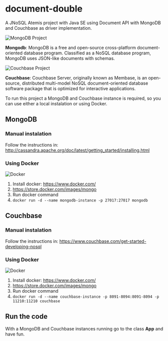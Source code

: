 # document-double

A JNoSQL Atemis project with Java SE using Document API with MongoDB and Couchbase as driver implementation.

![MongoDB Project](http://www.jnosql.org/img/logos/mongodb.png)


**Mongodb**: MongoDB is a free and open-source cross-platform document-oriented database program. Classified as a NoSQL database program, MongoDB uses JSON-like documents with schemas.

![Couchbase Project](http://www.jnosql.org/img/logos/couchbase.png)


**Couchbase**: Couchbase Server, originally known as Membase, is an open-source, distributed multi-model NoSQL document-oriented database software package that is optimized for interactive applications.



To run this project a MongoDB and Couchbase instance is required, so you can use either a local instalation or using Docker.


## MongoDB

### Manual instalation

Follow the instructions in: http://cassandra.apache.org/doc/latest/getting_started/installing.html


### Using Docker

![Docker](https://www.docker.com/sites/default/files/horizontal_large.png)


1. Install docker: https://www.docker.com/
1. https://store.docker.com/images/mongo
1. Run docker command
1. `docker run -d --name mongodb-instance -p 27017:27017 mongodb`

## Couchbase

### Manual instalation

Follow the instructions in: https://www.couchbase.com/get-started-developing-nosql


### Using Docker

![Docker](https://www.docker.com/sites/default/files/horizontal_large.png)


1. Install docker: https://www.docker.com/
1. https://store.docker.com/images/mongo
1. Run docker command
1. `docker run -d --name couchbase-instance -p 8091-8094:8091-8094 -p 11210:11210 couchbase`


## Run the code

With a MongoDB and Couchbase instances running go to the class **App** and have fun.
